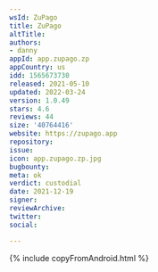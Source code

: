 ```yaml
---
wsId: ZuPago
title: ZuPago
altTitle: 
authors:
- danny
appId: app.zupago.zp
appCountry: us
idd: 1565673730
released: 2021-05-10
updated: 2022-03-24
version: 1.0.49
stars: 4.6
reviews: 44
size: '40764416'
website: https://zupago.app
repository: 
issue: 
icon: app.zupago.zp.jpg
bugbounty: 
meta: ok
verdict: custodial
date: 2021-12-19
signer: 
reviewArchive: 
twitter: 
social: 

---
```


{% include copyFromAndroid.html %}